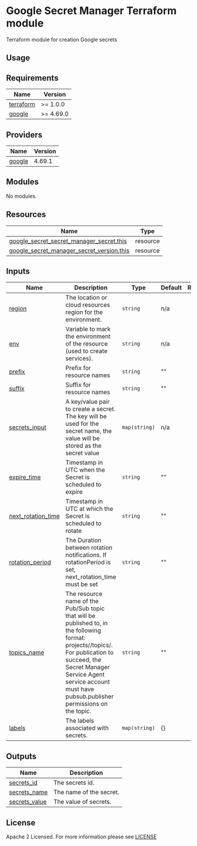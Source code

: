 # Google Secret Manager Terraform module
Terraform module for creation Google secrets

## Usage

<!-- BEGIN_TF_DOCS -->
## Requirements
| Name                                                                      | Version   |
|---------------------------------------------------------------------------|-----------|
| <a name="requirement_terraform"></a> [terraform](#requirement\_terraform) | >= 1.0.0  |
| <a name="requirement_google"></a> [google](#requirement\_google)          | >= 4.69.0 |

## Providers
| Name                                                       | Version |
|------------------------------------------------------------|---------|
| <a name="provider_google"></a> [google](#provider\_google) | 4.69.1  |

## Modules
No modules.

## Resources
| Name                                                                                                                                                      | Type     |
|-----------------------------------------------------------------------------------------------------------------------------------------------------------|----------|
| [google_secret_secret_manager_secret.this](https://registry.terraform.io/providers/hashicorp/google/latest/docs/resources/secret_manager_secret)          | resource |
| [google_secret_manager_secret_version.this](https://registry.terraform.io/providers/hashicorp/google/latest/docs/resources/secret_manager_secret_version) | resource |

## Inputs
| Name                                                                                         | Description                                                                                                                                                                                                                                     | Type          | Default | Required |
|----------------------------------------------------------------------------------------------|-------------------------------------------------------------------------------------------------------------------------------------------------------------------------------------------------------------------------------------------------|---------------|---------|:--------:|
| <a name="input_region"></a> [region](#input\_region)                                         | The location or cloud resources region for the environment.                                                                                                                                                                                     | `string`      | n/a     |   yes    |
| <a name="input_env"></a> [env](#input\_env)                                                  | Variable to mark the environment of the resource (used to create services).                                                                                                                                                                     | `string`      | n/a     |   yes    |
| <a name="input_prefix"></a> [prefix](#input\_prefix)                                         | Prefix for resource names                                                                                                                                                                                                                       | `string`      | ""      |    no    |
| <a name="input_suffix"></a> [suffix](#input\_suffix)                                         | Suffix for resource names                                                                                                                                                                                                                       | `string`      | ""      |    no    |
| <a name="input_secrets_input"></a> [secrets\_input](#input\_secrets\_input)                  | A key/value pair to create a secret. The key will be used for the secret name, the value will be stored as the secret value                                                                                                                     | `map(string)` | n/a     |   yes    |
| <a name="input_expire_time"></a> [expire\_time](#input\_expire\_time)                        | Timestamp in UTC when the Secret is scheduled to expire                                                                                                                                                                                         | `string`      | ""      |    no    |
| <a name="input_next_rotation_time"></a> [next\_rotation\_time](#input\_next\_rotation\_time) | Timestamp in UTC at which the Secret is scheduled to rotate                                                                                                                                                                                     | `string`      | ""      |    no    |
| <a name="input_rotation_period"></a> [rotation\_period](#input\_rotation\_period)            | The Duration between rotation notifications. If rotationPeriod is set, next_rotation_time must be set                                                                                                                                           | `string`      | ""      |    no    |
| <a name="input_topics_name"></a> [topics\_name](#input\_topics\_name)                        | The resource name of the Pub/Sub topic that will be published to, in the following format: projects//topics/. For publication to succeed, the Secret Manager Service Agent service account must have pubsub.publisher permissions on the topic. | `string`      | ""      |    no    |
| <a name="input_labels"></a> [labels](#input\_labels)                                         | The labels associated with secrets.                                                                                                                                                                                                             | `map(string)` | {}      |    no    |

## Outputs
| Name                                                                         | Description             |
|------------------------------------------------------------------------------|-------------------------|
| <a name="output_secrets_id"></a> [secrets\_id](#output\_secrets\_id)         | The secrets id.         |
| <a name="output_secrets_name"></a> [secrets\_name](#output\_secrets\_name)   | The name of the secret. |
| <a name="output_secrets_value"></a> [secrets_value](#output\_secrets\_value) | The value of secrets.   |
<!-- END_TF_DOCS -->

## License

Apache 2 Licensed. For more information please see [LICENSE](https://github.com/data-platform-hq/terraform-google-secrets/blob/main/LICENSE)
